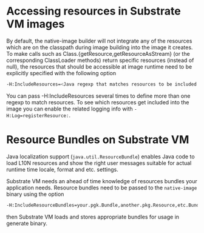 # Accessing resources in Substrate VM images

By default, the native-image builder will not integrate any of the resources
which are on the classpath during image building into the image it creates. To
make calls such as Class.{getResource,getResourceAsStream} (or the
corresponding ClassLoader methods) return specific resources (instead of null),
the resources that should be accessible at image runtime need to be explicitly
specified with the following option
```bash
-H:IncludeResources=<Java regexp that matches resources to be included in the image>
```
You can pass -H:IncludeResources several times to define more than one regexp
to match resources. To see which resources get included into the image you can
enable the related logging info with `-H:Log=registerResource:`.

# Resource Bundles on Substrate VM

Java localization support (`java.util.ResourceBundle`) enables Java code to
load L10N resources and show the right user messages suitable for actual
runtime time locale, format and etc. settings.

Substrate VM needs an ahead of time knowledge of resources bundles your application
needs. Resource bundles need to be passed to the `native-image` binary using the option
```bash
-H:IncludeResourceBundles=your.pgk.Bundle,another.pkg.Resource,etc.Bundle
```
then Substrate VM loads and stores appropriate bundles for usage in generate
binary.
